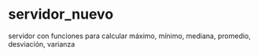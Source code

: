 # servidor_nuevo
servidor con funciones para calcular máximo, mínimo, mediana, promedio, desviación, varianza

